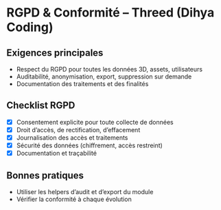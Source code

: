 # RGPD & Conformité – Threed (Dihya Coding)

## Exigences principales
- Respect du RGPD pour toutes les données 3D, assets, utilisateurs
- Auditabilité, anonymisation, export, suppression sur demande
- Documentation des traitements et des finalités

## Checklist RGPD
- [x] Consentement explicite pour toute collecte de données
- [x] Droit d’accès, de rectification, d’effacement
- [x] Journalisation des accès et traitements
- [x] Sécurité des données (chiffrement, accès restreint)
- [x] Documentation et traçabilité

## Bonnes pratiques
- Utiliser les helpers d’audit et d’export du module
- Vérifier la conformité à chaque évolution
